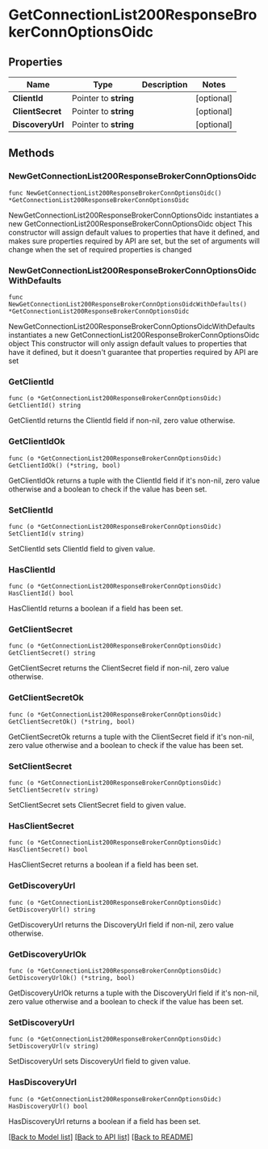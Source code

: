 # GetConnectionList200ResponseBrokerConnOptionsOidc

## Properties

Name | Type | Description | Notes
------------ | ------------- | ------------- | -------------
**ClientId** | Pointer to **string** |  | [optional] 
**ClientSecret** | Pointer to **string** |  | [optional] 
**DiscoveryUrl** | Pointer to **string** |  | [optional] 

## Methods

### NewGetConnectionList200ResponseBrokerConnOptionsOidc

`func NewGetConnectionList200ResponseBrokerConnOptionsOidc() *GetConnectionList200ResponseBrokerConnOptionsOidc`

NewGetConnectionList200ResponseBrokerConnOptionsOidc instantiates a new GetConnectionList200ResponseBrokerConnOptionsOidc object
This constructor will assign default values to properties that have it defined,
and makes sure properties required by API are set, but the set of arguments
will change when the set of required properties is changed

### NewGetConnectionList200ResponseBrokerConnOptionsOidcWithDefaults

`func NewGetConnectionList200ResponseBrokerConnOptionsOidcWithDefaults() *GetConnectionList200ResponseBrokerConnOptionsOidc`

NewGetConnectionList200ResponseBrokerConnOptionsOidcWithDefaults instantiates a new GetConnectionList200ResponseBrokerConnOptionsOidc object
This constructor will only assign default values to properties that have it defined,
but it doesn't guarantee that properties required by API are set

### GetClientId

`func (o *GetConnectionList200ResponseBrokerConnOptionsOidc) GetClientId() string`

GetClientId returns the ClientId field if non-nil, zero value otherwise.

### GetClientIdOk

`func (o *GetConnectionList200ResponseBrokerConnOptionsOidc) GetClientIdOk() (*string, bool)`

GetClientIdOk returns a tuple with the ClientId field if it's non-nil, zero value otherwise
and a boolean to check if the value has been set.

### SetClientId

`func (o *GetConnectionList200ResponseBrokerConnOptionsOidc) SetClientId(v string)`

SetClientId sets ClientId field to given value.

### HasClientId

`func (o *GetConnectionList200ResponseBrokerConnOptionsOidc) HasClientId() bool`

HasClientId returns a boolean if a field has been set.

### GetClientSecret

`func (o *GetConnectionList200ResponseBrokerConnOptionsOidc) GetClientSecret() string`

GetClientSecret returns the ClientSecret field if non-nil, zero value otherwise.

### GetClientSecretOk

`func (o *GetConnectionList200ResponseBrokerConnOptionsOidc) GetClientSecretOk() (*string, bool)`

GetClientSecretOk returns a tuple with the ClientSecret field if it's non-nil, zero value otherwise
and a boolean to check if the value has been set.

### SetClientSecret

`func (o *GetConnectionList200ResponseBrokerConnOptionsOidc) SetClientSecret(v string)`

SetClientSecret sets ClientSecret field to given value.

### HasClientSecret

`func (o *GetConnectionList200ResponseBrokerConnOptionsOidc) HasClientSecret() bool`

HasClientSecret returns a boolean if a field has been set.

### GetDiscoveryUrl

`func (o *GetConnectionList200ResponseBrokerConnOptionsOidc) GetDiscoveryUrl() string`

GetDiscoveryUrl returns the DiscoveryUrl field if non-nil, zero value otherwise.

### GetDiscoveryUrlOk

`func (o *GetConnectionList200ResponseBrokerConnOptionsOidc) GetDiscoveryUrlOk() (*string, bool)`

GetDiscoveryUrlOk returns a tuple with the DiscoveryUrl field if it's non-nil, zero value otherwise
and a boolean to check if the value has been set.

### SetDiscoveryUrl

`func (o *GetConnectionList200ResponseBrokerConnOptionsOidc) SetDiscoveryUrl(v string)`

SetDiscoveryUrl sets DiscoveryUrl field to given value.

### HasDiscoveryUrl

`func (o *GetConnectionList200ResponseBrokerConnOptionsOidc) HasDiscoveryUrl() bool`

HasDiscoveryUrl returns a boolean if a field has been set.


[[Back to Model list]](../README.md#documentation-for-models) [[Back to API list]](../README.md#documentation-for-api-endpoints) [[Back to README]](../README.md)


